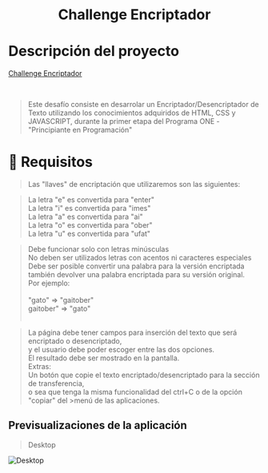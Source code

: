  <h1 align="center"> Challenge Encriptador </h1>
 
 # Descripción del proyecto
 
 [Challenge Encriptador](https://github.com/johnsh85dev/Challenge_Encriptador/assets/126521026/835bdfff-cc24-446f-9283-525996e949e6)
 
 <br>
 
 >Este desafío consiste en desarrolar un Encriptador/Desencriptador de Texto
 >utilizando los conocimientos adquiridos de HTML, CSS y JAVASCRIPT, durante
 >la primer etapa del Programa ONE - "Principiante en Programación"


# 📝 Requisitos

>Las "llaves" de encriptación que utilizaremos son las siguientes:<br>

>La letra "e" es convertida para "enter" <br>
>La letra "i" es convertida para "imes" <br>
>La letra "a" es convertida para "ai" <br>
>La letra "o" es convertida para "ober" <br>
>La letra "u" es convertida para "ufat" <br>


>Debe funcionar solo con letras minúsculas <br>
>No deben ser utilizados letras con acentos ni caracteres especiales <br>
>Debe ser posible convertir una palabra para la versión encriptada también devolver una palabra encriptada para su versión original. <br>
>Por ejemplo:<br><br>
>"gato" => "gaitober"<br>
>gaitober" => "gato"<br><br>

>La página debe tener campos para inserción del texto que será encriptado o desencriptado,<br>
>y el usuario debe poder escoger entre las dos opciones.<br>
>El resultado debe ser mostrado en la pantalla.<br>
>Extras:<br>
>Un botón que copie el texto encriptado/desencriptado para la sección de transferencia,<br>
>o sea que tenga la misma funcionalidad del ctrl+C o de la opción "copiar" del >menú de las aplicaciones.<br>

## Previsualizaciones de la aplicación 

>Desktop
>
![Desktop](https://github.com/johnsh85dev/Challenge_Encriptador/assets/126521026/5658fc14-f1c0-4a80-86e7-78fdd2c9135a)

<br>



